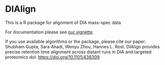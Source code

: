 # DIAlign
This is a R package for alignment of DIA mass-spec data

For documentation please see [our vignette](http://htmlpreview.github.io/?https://github.com/Roestlab/DIAlign/blob/master/vignettes/DIAlign-vignette.html).

If you use available algorithms or the package, please cite our paper:
Shubham Gupta, Sara Ahadi, Wenyu Zhou, Hannes L. Rost. DIAlign provides precise retention time alignment across distant runs in DIA and targeted proteomics
doi: https://doi.org/10.1101/438309
